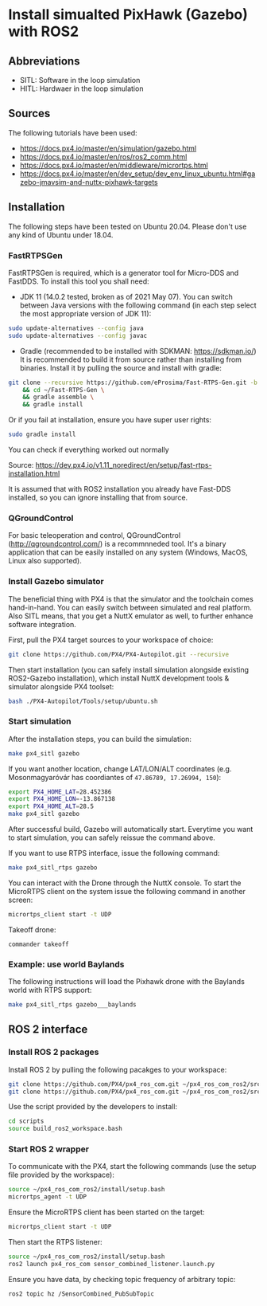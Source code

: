 # Install simualted PixHawk (Gazebo) with ROS2

## Abbreviations
- SITL: Software in the loop simulation
- HITL: Hardwaer in the loop simulation

## Sources
The following tutorials have been used:
- https://docs.px4.io/master/en/simulation/gazebo.html
- https://docs.px4.io/master/en/ros/ros2_comm.html
- https://docs.px4.io/master/en/middleware/micrortps.html
- https://docs.px4.io/master/en/dev_setup/dev_env_linux_ubuntu.html#gazebo-jmavsim-and-nuttx-pixhawk-targets

## Installation
The following steps have been tested on Ubuntu 20.04. Please don't use any kind of Ubuntu under 18.04.

### FastRTPSGen
FastRTPSGen is required, which is a generator tool for Micro-DDS and FastDDS. To install this tool you shall need:
- JDK 11 (14.0.2 tested, broken as of 2021 May 07). You can switch between Java versions with the following command (in each step select the most appropriate version of JDK 11):
```bash
sudo update-alternatives --config java
sudo update-alternatives --config javac
```
- Gradle (recommended to be installed with SDKMAN: https://sdkman.io/)
It is recommended to build it from source rather than installing from binaries. Install it by pulling the source and install with gradle:
```bash
git clone --recursive https://github.com/eProsima/Fast-RTPS-Gen.git -b v1.0.4 ~/Fast-RTPS-Gen \
    && cd ~/Fast-RTPS-Gen \
    && gradle assemble \
    && gradle install
```

Or if you fail at installation, ensure you have super user rights:
```bash
sudo gradle install
```

You can check if everything worked out normally

Source: https://dev.px4.io/v1.11_noredirect/en/setup/fast-rtps-installation.html

It is assumed that with ROS2 installation you already have Fast-DDS installed, so you can ignore installing that from source.

### QGroundControl
For basic teleoperation and control, QGroundControl (http://qgroundcontrol.com/) is a recommnneded tool. It's a binary application that can be easily installed on any system (Windows, MacOS, Linux also supported).

### Install Gazebo simulator
The beneficial thing with PX4 is that the simulator and the toolchain comes hand-in-hand. You can easily switch between simulated and real platform. Also SITL means, that you get a NuttX emulator as well, to further enhance software integration.

First, pull the PX4 target sources to your workspace of choice:
```bash
git clone https://github.com/PX4/PX4-Autopilot.git --recursive
```
Then start installation (you can safely install simulation alongside existing ROS2-Gazebo installation), which install NuttX development tools & simulator alongside PX4 toolset:
```bash
bash ./PX4-Autopilot/Tools/setup/ubuntu.sh
```

### Start simulation
After the installation steps, you can build the simulation:
```bash
make px4_sitl gazebo
```
If you want another location, change LAT/LON/ALT coordinates (e.g. Mosonmagyaróvár has coordiantes of ```47.86789, 17.26994, 150```):
```bash
export PX4_HOME_LAT=28.452386
export PX4_HOME_LON=-13.867138
export PX4_HOME_ALT=28.5
make px4_sitl gazebo
```

After successful build, Gazebo will automatically start. Everytime you want to start simulation, you can safely reissue the command above.

If you want to use RTPS interface, issue the following command:
```bash
make px4_sitl_rtps gazebo
```

You can interact with the Drone through the NuttX console. To start the MicroRTPS client on the system issue the following command in another screen:
```bash
micrortps_client start -t UDP
```

Takeoff drone:
```
commander takeoff
```

### Example: use world Baylands
The following instructions will load the Pixhawk drone with the Baylands world with RTPS support:
```bash
make px4_sitl_rtps gazebo___baylands
```

## ROS 2 interface

### Install ROS 2 packages
Install ROS 2 by pulling the following pacakges to your workspace:
```bash
git clone https://github.com/PX4/px4_ros_com.git ~/px4_ros_com_ros2/src/px4_ros_com
git clone https://github.com/PX4/px4_ros_com.git ~/px4_ros_com_ros2/src/px4_ros_com
```
Use the script provided by the developers to install:
```bash
cd scripts
source build_ros2_workspace.bash
```


### Start ROS 2 wrapper
To communicate with the PX4, start the following commands (use the setup file provided by the workspace):
```bash
source ~/px4_ros_com_ros2/install/setup.bash
micrortps_agent -t UDP
```

Ensure the MicroRTPS client has been started on the target:
```bash
micrortps_client start -t UDP
```

Then start the RTPS listener:
```bash
source ~/px4_ros_com_ros2/install/setup.bash
ros2 launch px4_ros_com sensor_combined_listener.launch.py
```

Ensure you have data, by checking topic frequency of arbitrary topic:
```bash
ros2 topic hz /SensorCombined_PubSubTopic
```
